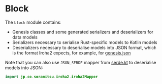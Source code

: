 # Block

The `block` module contains:

- Genesis classes and some generated serializers and deserializers for data models
- Serializers necessary to serialise Rust-specific models to Kotlin models
- Deserializers necessary to deserialise models into JSON format, which is the format Iroha2 expects, for example, for [genesis.json](../test-tools/src/main/resources/genesis.json)

Note that you can also use `JSON_SERDE` mapper from [serde.kt](./src/main/kotlin/jp/co/soramitsu/iroha2/serde.kt) to deserialise models into JSON:

```kotlin
import jp.co.soramitsu.iroha2.iroha2Mapper
```